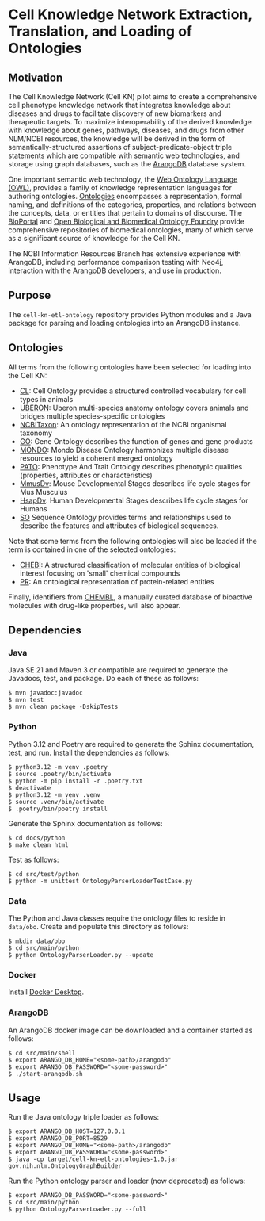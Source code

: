 # Cell Knowledge Network Extraction, Translation, and Loading of Ontologies

## Motivation

The Cell Knowledge Network (Cell KN) pilot aims to create a
comprehensive cell phenotype knowledge network that integrates
knowledge about diseases and drugs to facilitate discovery of new
biomarkers and therapeutic targets. To maximize interoperability of
the derived knowledge with knowledge about genes, pathways, diseases,
and drugs from other NLM/NCBI resources, the knowledge will be derived
in the form of semantically-structured assertions of
subject-predicate-object triple statements which are compatible with
semantic web technologies, and storage using graph databases, such as
the [ArangoDB](https://arangodb.com/) database system.

One important semantic web technology, the [Web Ontology Language
(OWL)](https://en.wikipedia.org/wiki/Web_Ontology_Language), provides
a family of knowledge representation languages for authoring
ontologies. [Ontologies](https://en.wikipedia.org/wiki/Ontology_(information_science))
encompasses a representation, formal naming, and definitions of the
categories, properties, and relations between the concepts, data, or
entities that pertain to domains of discourse. The
[BioPortal](https://bioportal.bioontology.org/) and [Open Biological
and Biomedical Ontology Foundry](https://obofoundry.org/) provide
comprehensive repositories of biomedical ontologies, many of which
serve as a significant source of knowledge for the Cell KN.

The NCBI Information Resources Branch has extensive experience with
ArangoDB, including performance comparison testing with Neo4j,
interaction with the ArangoDB developers, and use in production.

## Purpose

The `cell-kn-etl-ontology` repository provides Python modules and a
Java package for parsing and loading ontologies into an ArangoDB
instance.

## Ontologies

All terms from the following ontologies have been selected for loading
into the Cell KN:

- [CL](http://purl.obolibrary.org/obo/cl.owl): Cell Ontology provides
  a structured controlled vocabulary for cell types in animals
- [UBERON](http://purl.obolibrary.org/obo/uberon/uberon-base.owl):
  Uberon multi-species anatomy ontology covers animals and bridges
  multiple species-specific ontologies
- [NCBITaxon](http://purl.obolibrary.org/obo/ncbitaxon/subsets/taxslim.owl):
  An ontology representation of the NCBI organismal taxonomy
- [GO](https://purl.obolibrary.org/obo/go/extensions/go-plus.owl):
  Gene Ontology describes the function of genes and gene products
- [MONDO](http://purl.obolibrary.org/obo/mondo/mondo-simple.owl):
  Mondo Disease Ontology harmonizes multiple disease resources to
  yield a coherent merged ontology
- [PATO](http://purl.obolibrary.org/obo/pato.owl): Phenotype And Trait
  Ontology describes phenotypic qualities (properties, attributes or
  characteristics)
- [MmusDv](http://purl.obolibrary.org/obo/mmusdv.owl): Mouse
  Developmental Stages describes life cycle stages for Mus Musculus
- [HsapDv](http://purl.obolibrary.org/obo/hsapdv.owl): Human
  Developmental Stages describes life cycle stages for Humans
- [SO](http://purl.obolibrary.org/obo/so.owl) Sequence Ontology
  provides terms and relationships used to describe the features and
  attributes of biological sequences.
 
Note that some terms from the following ontologies will also be loaded
if the term is contained in one of the selected ontologies:

- [CHEBI](http://purl.obolibrary.org/obo/chebi.owl): A structured
  classification of molecular entities of biological interest focusing
  on 'small' chemical compounds
- [PR](http://purl.obolibrary.org/obo/pr.owl): An ontological
  representation of protein-related entities

Finally, identifiers from [CHEMBL](), a manually curated database of
bioactive molecules with drug-like properties, will also appear.

## Dependencies

### Java

Java SE 21 and Maven 3 or compatible are required to generate the
Javadocs, test, and package. Do each of these as follows:
```
$ mvn javadoc:javadoc
$ mvn test
$ mvn clean package -DskipTests
```

### Python

Python 3.12 and Poetry are required to generate the Sphinx
documentation, test, and run. Install the dependencies as follows:
```
$ python3.12 -m venv .poetry
$ source .poetry/bin/activate
$ python -m pip install -r .poetry.txt
$ deactivate
$ python3.12 -m venv .venv
$ source .venv/bin/activate
$ .poetry/bin/poetry install
```
Generate the Sphinx documentation as follows:
```
$ cd docs/python
$ make clean html
```
Test as follows:
```
$ cd src/test/python
$ python -m unittest OntologyParserLoaderTestCase.py
```

### Data

The Python and Java classes require the ontology files to reside in
`data/obo`. Create and populate this directory as follows:
```
$ mkdir data/obo
$ cd src/main/python
$ python OntologyParserLoader.py --update
```

### Docker

Install [Docker Desktop](https://docs.docker.com/desktop/).

### ArangoDB

An ArangoDB docker image can be downloaded and a container started as
follows:
```
$ cd src/main/shell
$ export ARANGO_DB_HOME="<some-path>/arangodb"
$ export ARANGO_DB_PASSWORD="<some-password>"
$ ./start-arangodb.sh
```

## Usage

Run the Java ontology triple loader as follows:
```
$ export ARANGO_DB_HOST=127.0.0.1
$ export ARANGO_DB_PORT=8529
$ export ARANGO_DB_HOME="<some-path>/arangodb"
$ export ARANGO_DB_PASSWORD="<some-password>"
$ java -cp target/cell-kn-etl-ontologies-1.0.jar gov.nih.nlm.OntologyGraphBuilder
```

Run the Python ontology parser and loader (now deprecated) as follows:
```
$ export ARANGO_DB_PASSWORD="<some-password>"
$ cd src/main/python
$ python OntologyParserLoader.py --full
```
